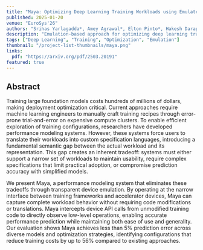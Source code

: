 ```yaml
---
title: "Maya: Optimizing Deep Learning Training Workloads using Emulated Virtual Accelerators"
published: 2025-01-20
venue: "EuroSys'26"
authors: "Srihas Yarlagadda*, Amey Agrawal*, Elton Pinto*, Hakesh Darapaneni, Mitali Meratwal, Shivam Mittal, Pranavi Bajjuri, Srinivas Sridharan, Alexey Tumanov"
description: "Emulation-based approach for optimizing deep learning training workloads"
tags: ["Deep Learning", "Training", "Optimization", "Emulation"]
thumbnail: "/project-list-thumbnails/maya.png"
links:
  pdf: "https://arxiv.org/pdf/2503.20191"
featured: true
---
```


## Abstract

Training large foundation models costs hundreds of millions of dollars, making deployment optimization critical. Current approaches require machine learning engineers to manually craft training recipes through error-prone trial-and-error on expensive compute clusters. To enable efficient exploration of training configurations, researchers have developed performance modeling systems. However, these systems force users to translate their workloads into custom specification languages, introducing a fundamental semantic gap between the actual workload and its representation. This gap creates an inherent tradeoff: systems must either support a narrow set of workloads to maintain usability, require complex specifications that limit practical adoption, or compromise prediction accuracy with simplified models.

We present Maya, a performance modeling system that eliminates these tradeoffs through transparent device emulation. By operating at the narrow interface between training frameworks and accelerator devices, Maya can capture complete workload behavior without requiring code modifications or translations. Maya intercepts device API calls from unmodified training code to directly observe low-level operations, enabling accurate performance prediction while maintaining both ease of use and generality. Our evaluation shows Maya achieves less than 5% prediction error across diverse models and optimization strategies, identifying configurations that reduce training costs by up to 56% compared to existing approaches.